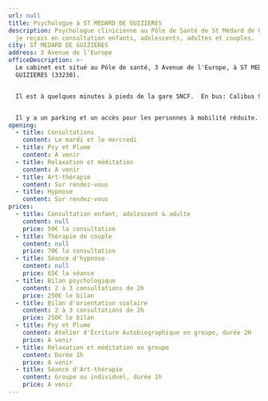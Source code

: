 ```yaml
---
url: null
title: Psychologue à ST MEDARD DE GUIZIERES
description: Psychologue clinicienne au Pôle de Santé de St Médard de Guizières,
  je reçois en consultation enfants, adolescents, adultes et couples.
city: ST MEDARD DE GUIZIERES
address: 3 Avenue de l'Europe
officeDescription: >-
  Le cabinet est situé au Pôle de santé, 3 Avenue de l'Europe, à ST MEDARD DE
  GUIZIERES (33230).


  Il est à quelques minutes à pieds de la gare SNCF.  En bus: Calibus 9, arrêt "Mairie".


  Il y a un parking et un accès pour les personnes à mobilité réduite.
opening:
  - title: Consultations
    content: Le mardi et le mercredi
  - title: Psy et Plume
    content: A venir
  - title: Relaxation et méditation
    content: A venir
  - title: Art-thérapie
    content: Sur rendez-vous
  - title: Hypnose
    content: Sur rendez-vous
prices:
  - title: Consultation enfant, adolescent & adulte
    content: null
    price: 50€ la consultation
  - title: Thérapie de couple
    content: null
    price: 70€ la consultation
  - title: Séance d'hypnose
    content: null
    price: 65€ la séance
  - title: Bilan psychologique
    content: 2 à 3 consultations de 2h
    price: 250€ le bilan
  - title: Bilan d'orientation scolaire
    content: 2 à 3 consultations de 2h
    price: 250€ le bilan
  - title: Psy et Plume
    content: Atelier d'Écriture Autobiographique en groupe, durée 2H
    price: A venir
  - title: Relaxation et méditation en groupe
    content: Durée 1h
    price: A venir
  - title: Séance d'Art-thérapie
    content: Groupe ou individuel, durée 1h
    price: A venir
---
```

